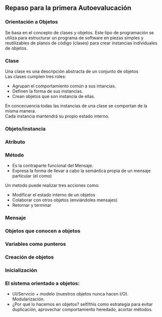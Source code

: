 ## Repaso para la primera Autoevalucación

### Orientación a Objetos
Se basa en el concepto de clases y objetos. Este tipo de programación se utiliza para estructurar un programa de software en piezas simples y reutilizables de planos de código (clases) para crear instancias individuales de objetos.

### Clase

Una clase es una descripción abstracta de un conjunto de objetos\
Las clases cumplen tres roles:
- Agrupan el comportamiento común a sus intancias. 
- Definen la forma de sus instancias.
- Crean objetos que son instancia de ellas.

En concecuencia todas las instancias de una clase se comportan de la misma manera.\
Cada instancia mantendrá su propio estado interno.

### Objeto/instancia


### Atributo
### Método

- Es la contraparte funcional del Mensaje.
- Expresa la forma de llevar a cabo la semántica propia de un mensaje particular (el como)

Un metodo puede realizar tres acciones como:
- Modificar el estado interno de un objetos
- Colaborar con otros objetos (enviándoles mensajes)
- Retornar y terminar

### Mensaje
### Objetos que conocen a objetos
### Variables como punteros
### Creación de objetos
### Inicialización
### El sistema orientado a objetos: 
- UI/Servicio + modelo (nuestros objetos nunca hacen I/O). Modularización. 
- ¿Por qué lo hacemos en objetos? self/this como estrategia para evitar duplicación, aprovechar comportamiento heredado, acortar métodos.

